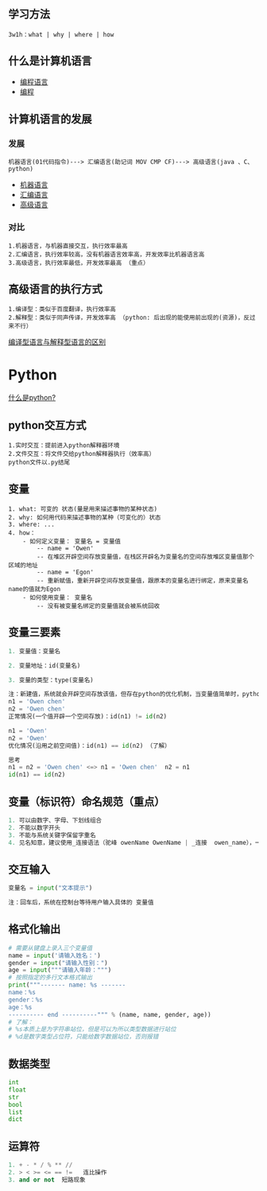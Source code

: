 ## 学习方法

```
3w1h：what | why | where | how
```



## 什么是计算机语言
* [编程语言](https://zh.wikipedia.org/wiki/%E7%BC%96%E7%A8%8B%E8%AF%AD%E8%A8%80)   
* [编程](https://zh.wikipedia.org/wiki/%E7%A8%8B%E5%BA%8F%E8%AE%BE%E8%AE%A1)


## 计算机语言的发展
### 发展
```
机器语言(01代码指令)---> 汇编语言(助记词 MOV CMP CF)---> 高级语言(java 、C、python)
```
* [机器语言](https://zh.wikipedia.org/wiki/%E6%9C%BA%E5%99%A8%E8%AF%AD%E8%A8%80)
* [汇编语言](https://zh.wikipedia.org/wiki/%E6%B1%87%E7%BC%96%E8%AF%AD%E8%A8%80)
* [高级语言](https://zh.wikipedia.org/wiki/%E9%AB%98%E7%BA%A7%E8%AF%AD%E8%A8%80)
### 对比
``` 
1.机器语言，与机器直接交互，执行效率最高
2.汇编语言，执行效率较高，没有机器语言效率高，开发效率比机器语言高
3.高级语言，执行效率最低，开发效率最高 （重点）
```



## 高级语言的执行方式

```
1.编译型：类似于百度翻译，执行效率高
2.解释型：类似于同声传译，开发效率高 （python: 后出现的能使用前出现的(资源)，反过来不行）
```
[编译型语言与解释型语言的区别](https://blog.csdn.net/zhu_xun/article/details/16921413)

# Python
[什么是python?](https://zh.wikipedia.org/wiki/Python)
## python交互方式

```
1.实时交互：提前进入python解释器环境
2.文件交互：将文件交给python解释器执行（效率高）
python文件以.py结尾
```
## 变量

```
1. what: 可变的 状态(量是用来描述事物的某种状态)
2. why: 如何用代码来描述事物的某种（可变化的）状态
3. where: ...
4. how：
	- 如何定义变量： 变量名 = 变量值
		-- name = 'Owen'
		-- 在堆区开辟空间存放变量值，在栈区开辟名为变量名的空间存放堆区变量值那个区域的地址
		-- name = 'Egon'
		-- 重新赋值，重新开辟空间存放变量值，跟原本的变量名进行绑定，原来变量名name的值就为Egon
	- 如何使用变量： 变量名
		-- 没有被变量名绑定的变量值就会被系统回收
```



## 变量三要素

```python
1. 变量值：变量名

2. 变量地址：id(变量名)

3. 变量的类型：type(变量名)

注：新建值，系统就会开辟空间存放该值，但存在python的优化机制，当变量值简单时，python会沿用之前的变量值
n1 = 'Owen chen'
n2 = 'Owen chen'
正常情况(一个值开辟一个空间存放)：id(n1) != id(n2)

n1 = 'Owen'
n2 = 'Owen'
优化情况(沿用之前空间值)：id(n1) == id(n2) （了解）

思考
n1 = n2 = 'Owen chen' <=> n1 = 'Owen chen'  n2 = n1
id(n1) == id(n2)
```

## 变量（标识符）命名规范（重点）

```python
1. 可以由数字、字母、下划线组合
2. 不能以数字开头
3. 不能与系统关键字保留字重名
4. 见名知意，建议使用_连接语法（驼峰 owenName OwenName | _连接  owen_name），一般_开头或结尾都有特殊含义
```



## 交互输入

```python
变量名 = input("文本提示")

注：回车后，系统在控制台等待用户输入具体的 变量值
```



## 格式化输出

```python
# 需要从键盘上录入三个变量值
name = input('请输入姓名：')
gender = input("请输入性别：")
age = input("""请输入年龄：""")
# 按照指定的多行文本格式输出
print("""------- name: %s -------
name：%s
gender：%s
age：%s
---------- end ----------""" % (name, name, gender, age))
# 了解：
# %s本质上是为字符串站位，但是可以为所以类型数据进行站位
# %d是数字类型占位符，只能给数字数据站位，否则报错
```

## 数据类型

```python
int
float
str
bool
list
dict
```



## 运算符

```python
1. + - * / % ** //
2. > < >= <= == !=   连比操作
3. and or not  短路现象
```











